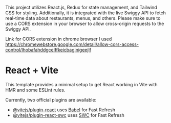 This project utilizes React.js, Redux for state management, and Tailwind CSS for styling. Additionally, it is integrated with the live Swiggy API to fetch real-time data about restaurants, menus, and others. Please make sure to use a CORS extension in your browser to allow cross-origin requests to the Swiggy API.

Link for CORS extension in chrome browser I used
https://chromewebstore.google.com/detail/allow-cors-access-control/lhobafahddgcelffkeicbaginigeejlf 

# React + Vite

This template provides a minimal setup to get React working in Vite with HMR and some ESLint rules.

Currently, two official plugins are available:

- [@vitejs/plugin-react](https://github.com/vitejs/vite-plugin-react/blob/main/packages/plugin-react/README.md) uses [Babel](https://babeljs.io/) for Fast Refresh
- [@vitejs/plugin-react-swc](https://github.com/vitejs/vite-plugin-react-swc) uses [SWC](https://swc.rs/) for Fast Refresh
